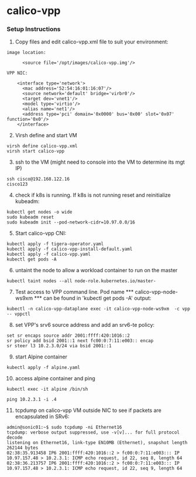 # calico-vpp

### Setup Instructions

1. Copy files and edit calico-vpp.xml file to suit your environment:
```
image location:

      <source file='/opt/images/calico-vpp.img'/>

VPP NIC:

    <interface type='network'>
      <mac address='52:54:16:01:16:07'/>   
      <source network='default' bridge='virbr0'/>
      <target dev='vnet1'/>
      <model type='virtio'/>
      <alias name='net1'/>
      <address type='pci' domain='0x0000' bus='0x00' slot='0x07' function='0x0'/>
    </interface>
```

2. Virsh define and start VM
```
virsh define calico-vpp.xml
virsh start calico-vpp
```

3. ssh to the VM (might need to console into the VM to determine its mgt IP)
```
ssh cisco@192.168.122.16
cisco123
```

4. check if k8s is running. If k8s is not running reset and reinitialize kubeadm:
```
kubectl get nodes -o wide
sudo kubeadm reset
sudo kubeadm init --pod-network-cidr=10.97.0.0/16
```

5. Start calico-vpp CNI:
```
kubectl apply -f tigera-operator.yaml 
kubectl apply -f calico-vpp-install-default.yaml
kubectl apply -f calico-vpp.yaml 
kubectl get pods -A
```

6. untaint the node to allow a workload container to run on the master
```
kubectl taint nodes --all node-role.kubernetes.io/master-
```

7. Test access to VPP command line. Pod name *** calico-vpp-node-ws9xm *** can be found in 'kubectl get pods -A' output:
```
kubectl -n calico-vpp-dataplane exec -it calico-vpp-node-ws9xm  -c vpp -- vppctl   
```

8. set VPP's srv6 source address and add an srv6-te policy:
```
set sr encaps source addr 2001:ffff:420:1016::2
sr policy add bsid 2001::1 next fc00:0:7:11:e003:: encap
sr steer l3 10.2.3.0/24 via bsid 2001::1
```

9. start Alpine container
```
kubectl apply -f alpine.yaml 
```

10. access alpine container and ping
```
kubectl exec -it alpine /bin/sh

ping 10.2.3.1 -i .4
```

11. tcpdump on calico-vpp VM outside NIC to see if packets are encapsulated in SRv6:
```
admin@sonic01:~$ sudo tcpdump -ni Ethernet16
tcpdump: verbose output suppressed, use -v[v]... for full protocol decode
listening on Ethernet16, link-type EN10MB (Ethernet), snapshot length 262144 bytes
02:38:35.913458 IP6 2001:ffff:420:1016::2 > fc00:0:7:11:e003::: IP 10.97.157.48 > 10.2.3.1: ICMP echo request, id 22, seq 8, length 64
02:38:36.213757 IP6 2001:ffff:420:1016::2 > fc00:0:7:11:e003::: IP 10.97.157.48 > 10.2.3.1: ICMP echo request, id 22, seq 9, length 64
```